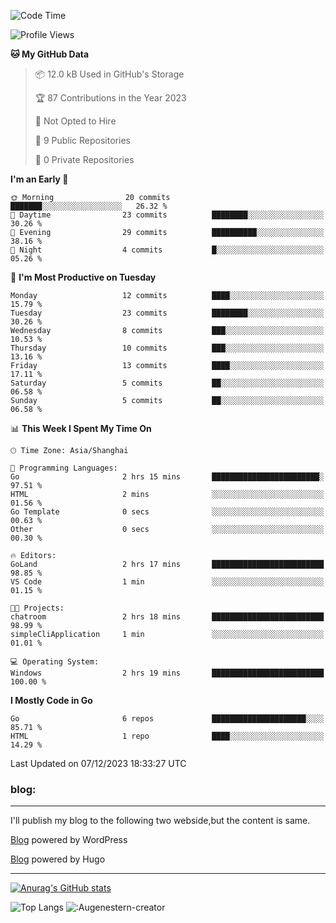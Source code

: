 <!--START_SECTION:waka-->
![Code Time](http://img.shields.io/badge/Code%20Time-2%20hrs%2019%20mins-blue)

![Profile Views](http://img.shields.io/badge/Profile%20Views-70-blue)

**🐱 My GitHub Data** 

> 📦 12.0 kB Used in GitHub's Storage 
 > 
> 🏆 87 Contributions in the Year 2023
 > 
> 🚫 Not Opted to Hire
 > 
> 📜 9 Public Repositories 
 > 
> 🔑 0 Private Repositories 
 > 
**I'm an Early 🐤** 

```text
🌞 Morning                20 commits          ███████░░░░░░░░░░░░░░░░░░   26.32 % 
🌆 Daytime                23 commits          ████████░░░░░░░░░░░░░░░░░   30.26 % 
🌃 Evening                29 commits          ██████████░░░░░░░░░░░░░░░   38.16 % 
🌙 Night                  4 commits           █░░░░░░░░░░░░░░░░░░░░░░░░   05.26 % 
```
📅 **I'm Most Productive on Tuesday** 

```text
Monday                   12 commits          ████░░░░░░░░░░░░░░░░░░░░░   15.79 % 
Tuesday                  23 commits          ████████░░░░░░░░░░░░░░░░░   30.26 % 
Wednesday                8 commits           ███░░░░░░░░░░░░░░░░░░░░░░   10.53 % 
Thursday                 10 commits          ███░░░░░░░░░░░░░░░░░░░░░░   13.16 % 
Friday                   13 commits          ████░░░░░░░░░░░░░░░░░░░░░   17.11 % 
Saturday                 5 commits           ██░░░░░░░░░░░░░░░░░░░░░░░   06.58 % 
Sunday                   5 commits           ██░░░░░░░░░░░░░░░░░░░░░░░   06.58 % 
```


📊 **This Week I Spent My Time On** 

```text
🕑︎ Time Zone: Asia/Shanghai

💬 Programming Languages: 
Go                       2 hrs 15 mins       ████████████████████████░   97.51 % 
HTML                     2 mins              ░░░░░░░░░░░░░░░░░░░░░░░░░   01.56 % 
Go Template              0 secs              ░░░░░░░░░░░░░░░░░░░░░░░░░   00.63 % 
Other                    0 secs              ░░░░░░░░░░░░░░░░░░░░░░░░░   00.30 % 

🔥 Editors: 
GoLand                   2 hrs 17 mins       █████████████████████████   98.85 % 
VS Code                  1 min               ░░░░░░░░░░░░░░░░░░░░░░░░░   01.15 % 

🐱‍💻 Projects: 
chatroom                 2 hrs 18 mins       █████████████████████████   98.99 % 
simpleCliApplication     1 min               ░░░░░░░░░░░░░░░░░░░░░░░░░   01.01 % 

💻 Operating System: 
Windows                  2 hrs 19 mins       █████████████████████████   100.00 % 
```

**I Mostly Code in Go** 

```text
Go                       6 repos             █████████████████████░░░░   85.71 % 
HTML                     1 repo              ████░░░░░░░░░░░░░░░░░░░░░   14.29 % 
```




 Last Updated on 07/12/2023 18:33:27 UTC
<!--END_SECTION:waka-->

### blog:
---
I'll publish my blog to the following two webside,but the content is same.


[Blog](http://lance47.com/) powered by WordPress

[Blog](http://lance547.github.io) powered by Hugo
___
[![Anurag's GitHub stats](https://github-readme-stats.vercel.app/api?username=lance547)](https://github.com/anuraghazra/github-readme-stats)
<!---
lance547/lance547 is a ✨ special ✨ repository because its `README.md` (this file) appears on your GitHub profile.
You can click the Preview link to take a look at your changes.
--->
![Top Langs](https://github-readme-stats.vercel.app/api/top-langs/?username=lance547&layout=compact&theme=tokyonight)
![:Augenestern-creator](https://count.getloli.com/get/@lance547?theme=moebooru)

